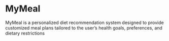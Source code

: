 # MyMeal
MyMeal is a personalized diet recommendation system designed to provide customized meal plans tailored to the user’s health goals, preferences, and dietary restrictions

